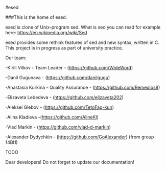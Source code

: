 #esed

###This is the home of esed.

esed is clone of Unix-program sed. What is sed you can read for example here: https://en.wikipedia.org/wiki/Sed

esed provides some rethink features of sed and new syntax, written in C.
This project is in progress as part of university practice.





Our team:

-Kirill Vilkov - Team Leader - (https://github.com/WideWord)

-Danil Gugunava - (https://github.com/danilgugu)

-Anastasia Kurkina - Quality Assurance - (https://github.com/Remedios8)

-Elizaveta Lebedeva - (https://github.com/elizaveta202)

-Aleksei Glebov - (https://github.com/TetoFag-kun)

-Alina Kladieva -(https://github.com/AlineKl)

-Vlad Markin - (https://github.com/vlad-d-markin)

-Alexander Dydychkin - (https://github.com/GoAlexander)  (from group 14BI1)




TODO

Dear developers! Do not forget to update our documentation!
